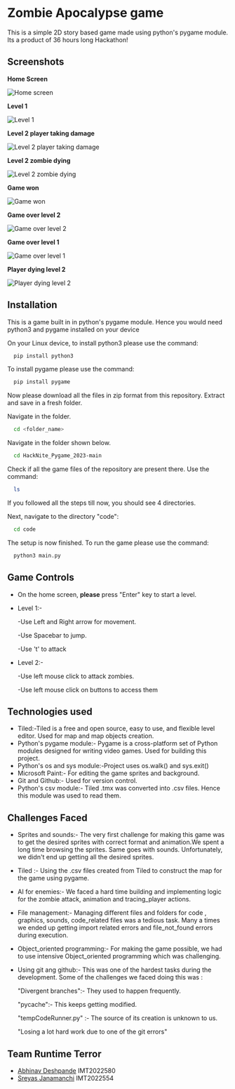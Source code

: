 
# Zombie Apocalypse  game

This is a simple 2D story based game made using python's pygame module.
Its a product of 36 hours long Hackathon!

## Screenshots

__Home Screen__

![Home screen](https://github.com/Abhi-git-ghpro/HackNite_backup/blob/main/screenshots_for_game/1.png)

__Level 1__

![Level 1](https://github.com/Abhi-git-ghpro/HackNite_backup/blob/main/screenshots_for_game/2.png)

__Level 2 player taking damage__

![Level 2 player taking damage](https://github.com/Abhi-git-ghpro/HackNite_backup/blob/main/screenshots_for_game/3.png)

__Level 2 zombie dying__

![Level 2 zombie dying](https://github.com/Abhi-git-ghpro/HackNite_backup/blob/main/screenshots_for_game/4.png)

__Game won__

![Game won](https://github.com/Abhi-git-ghpro/HackNite_backup/blob/main/screenshots_for_game/5.png)

__Game over level 2__

![Game over level 2](https://github.com/Abhi-git-ghpro/HackNite_backup/blob/main/screenshots_for_game/6.png)

__Game over level 1__

![Game over level 1](https://github.com/Abhi-git-ghpro/HackNite_backup/blob/main/screenshots_for_game/7.png)

__Player dying level 2__

![Player dying level 2](https://github.com/Abhi-git-ghpro/HackNite_backup/blob/main/screenshots_for_game/8.png)



## Installation

This is a game built in in python's pygame module. Hence you would need python3 and pygame installed on your device

On your Linux device,
to install python3 please use the command:
```bash
  pip install python3
```
To install pygame please use the command:
```bash
  pip install pygame
```
Now please download all the files in zip format from this repository. Extract and save in a fresh folder.

Navigate in the folder.
```bash
  cd <folder_name>
```
Navigate in the folder shown below.
```bash
  cd HackNite_Pygame_2023-main
```

Check if all the game files of the repository are present there.
Use the command:
```bash
  ls
```
If you followed all the steps till now, you should see 4 directories.

Next, navigate to the directory "code":
```bash
  cd code
```
The setup is now finished. To run the game please use the command:
```bash
  python3 main.py
```
## Game Controls

- On the home screen, __please__ press "Enter" key to start a level.

- Level 1:- 
  
  -Use Left and Right arrow for movement.

  -Use Spacebar to jump.
  
  -Use 't' to attack

- Level 2:-
  
  -Use left mouse click to attack zombies.

  -Use left mouse click on buttons to access them
## Technologies used

- Tiled:-Tiled is a free and open source, easy to use, and      flexible level editor. Used for map and map objects creation.
- Python's pygame module:- Pygame is a cross-platform set of Python modules designed for writing video games. Used for building this project.
- Python's os and sys module:-Project uses os.walk() and sys.exit()
- Microsoft Paint:- For editing the game sprites and background.
- Git and Github:- Used for version control.
- Python's csv module:- Tiled .tmx was converted into .csv files. Hence this module was used to read them.



## Challenges Faced
- Sprites and sounds:- The very first challenge for making this game was to get the desired sprites with correct format and animation.We spent a long time browsing the sprites. Same goes with sounds. Unfortunately, we didn't end up getting all the desired sprites.
- Tiled :- Using the .csv files created from Tiled to construct the map for the game using pygame.
- AI for enemies:- We faced a hard time building and implementing logic for the zombie attack, animation and tracing_player actions.
- File management:- Managing different files and folders for code , graphics, sounds, code_related files was a tedious task.
Many a times we ended up getting import related errors and file_not_found errors during execution.
- Object_oriented programming:- For making the game possible, we had to use intensive Object_oriented programming which was challenging.
- Using git ang github:- This was one of the hardest tasks during the development. Some of the challenges we faced doing this was :

  "Divergent branches":- They used to happen frequently.

  "pycache":- This keeps getting modified.

  "tempCodeRunner.py" :- The source of its creation is unknown  to us.

  "Losing a lot hard work due to one of the git errors"




## Team __Runtime Terror__

- [Abhinav Deshpande](https://github.com/Abhi-git-ghpro)
  IMT2022580
- [Sreyas Janamanchi](https://github.com/Sreyas-J)
  IMT2022554



